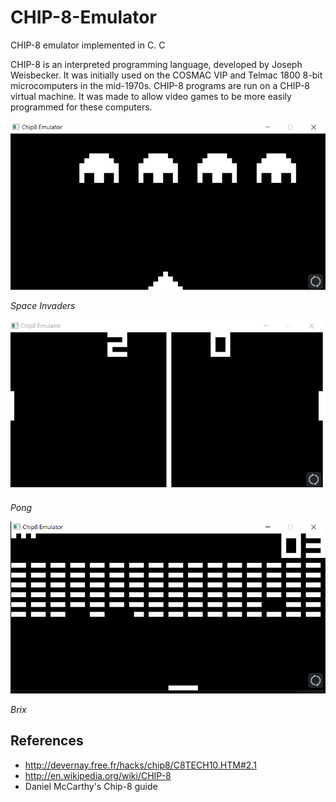 # CHIP-8-Emulator
CHIP-8 emulator implemented in C. C

CHIP-8 is an interpreted programming language, developed by Joseph Weisbecker. It was initially used on the COSMAC VIP and Telmac 1800 8-bit microcomputers in the mid-1970s. CHIP-8 programs are run on a CHIP-8 virtual machine. It was made to allow video games to be more easily programmed for these computers.

![Space Invaders](screenshot/invaders.png "Space Invaders")

*Space Invaders*

![Pong](screenshot/pong.png "Pong")

*Pong*

![Brix](screenshot/brix.png "Brix")

*Brix*

## References

- http://devernay.free.fr/hacks/chip8/C8TECH10.HTM#2.1
- http://en.wikipedia.org/wiki/CHIP-8
- Daniel McCarthy's Chip-8 guide
